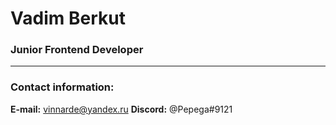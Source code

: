 # Vadim Berkut
### Junior Frontend Developer

---

### Contact information:

**E-mail:** [vinnarde@yandex.ru](vinnarde@yandex.ru)
**Discord:** @Pepega#9121

